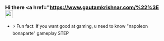 ### Hi there <a href="https://www.gautamkrishnar.com/%22%3E<img src="https://media.giphy.com/media/hvRJCLFzcasrR4ia7z/giphy.gif" width="25px"></a>
- ⚡ Fun fact: If you want good at gaming, u need to know "napoleon bonaparte" gameplay STEP
<!--
**6210520117/6210520117** is a ✨ _special_ ✨ repository because its `README.md` (this file) appears on your GitHub profile.

Here are some ideas to get you started:

- 🔭 I’m currently working on ...
- 🌱 I’m currently learning ...
- 👯 I’m looking to collaborate on ...
- 🤔 I’m looking for help with ...,
- 💬 Ask me about ...
- 📫 How to reach me: ...
- 😄 Pronouns: ...
- ⚡ Fun fact: ...
-->
